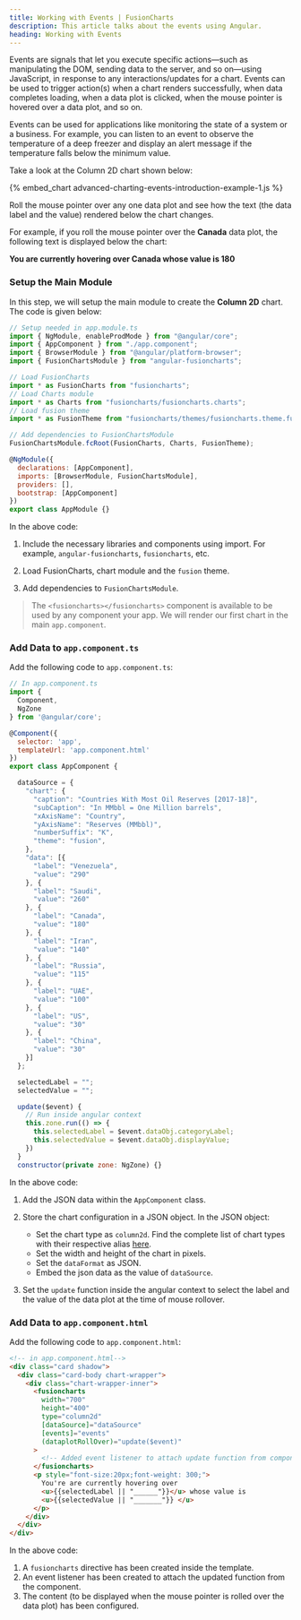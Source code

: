 ```yaml
---
title: Working with Events | FusionCharts
description: This article talks about the events using Angular.
heading: Working with Events
---
```


Events are signals that let you execute specific actions—such as manipulating the DOM, sending data to the server, and so on—using JavaScript, in response to any interactions/updates for a chart. Events can be used to trigger action(s) when a chart renders successfully, when data completes loading, when a data plot is clicked, when the mouse pointer is hovered over a data plot, and so on.

Events can be used for applications like monitoring the state of a system or a business. For example, you can listen to an event to observe the temperature of a deep freezer and display an alert message if the temperature falls below the minimum value.

Take a look at the Column 2D chart shown below:

{% embed_chart advanced-charting-events-introduction-example-1.js %}

Roll the mouse pointer over any one data plot and see how the text (the data label and the value) rendered below the chart changes.

For example, if you roll the mouse pointer over the **Canada** data plot, the following text is displayed below the chart:

**You are currently hovering over Canada whose value is 180**

### Setup the Main Module

In this step, we will setup the main module to create the **Column 2D** chart. The code is given below:

```javascript
// Setup needed in app.module.ts
import { NgModule, enableProdMode } from "@angular/core";
import { AppComponent } from "./app.component";
import { BrowserModule } from "@angular/platform-browser";
import { FusionChartsModule } from "angular-fusioncharts";

// Load FusionCharts
import * as FusionCharts from "fusioncharts";
// Load Charts module
import * as Charts from "fusioncharts/fusioncharts.charts";
// Load fusion theme
import * as FusionTheme from "fusioncharts/themes/fusioncharts.theme.fusion";

// Add dependencies to FusionChartsModule
FusionChartsModule.fcRoot(FusionCharts, Charts, FusionTheme);

@NgModule({
  declarations: [AppComponent],
  imports: [BrowserModule, FusionChartsModule],
  providers: [],
  bootstrap: [AppComponent]
})
export class AppModule {}
```

In the above code:

1. Include the necessary libraries and components using import. For example, `angular-fusioncharts`, `fusioncharts`, etc.

2. Load FusionCharts, chart module and the `fusion` theme.

3. Add dependencies to `FusionChartsModule`.

> The `<fusioncharts></fusioncharts>` component is available to be used by any component your app. We will render our first chart in the main `app.component`.

### Add Data to `app.component.ts`

Add the following code to `app.component.ts`:

```javascript
// In app.component.ts
import {
  Component,
  NgZone
} from '@angular/core';

@Component({
  selector: 'app',
  templateUrl: 'app.component.html'
})
export class AppComponent {

  dataSource = {
    "chart": {
      "caption": "Countries With Most Oil Reserves [2017-18]",
      "subCaption": "In MMbbl = One Million barrels",
      "xAxisName": "Country",
      "yAxisName": "Reserves (MMbbl)",
      "numberSuffix": "K",
      "theme": "fusion",
    },
    "data": [{
      "label": "Venezuela",
      "value": "290"
    }, {
      "label": "Saudi",
      "value": "260"
    }, {
      "label": "Canada",
      "value": "180"
    }, {
      "label": "Iran",
      "value": "140"
    }, {
      "label": "Russia",
      "value": "115"
    }, {
      "label": "UAE",
      "value": "100"
    }, {
      "label": "US",
      "value": "30"
    }, {
      "label": "China",
      "value": "30"
    }]
  };

  selectedLabel = "";
  selectedValue = "";

  update($event) {
    // Run inside angular context
    this.zone.run(() => {
      this.selectedLabel = $event.dataObj.categoryLabel;
      this.selectedValue = $event.dataObj.displayValue;
    })
  }
  constructor(private zone: NgZone) {}

```

In the above code:

1. Add the JSON data within the `AppComponent` class.

2. Store the chart configuration in a JSON object. In the JSON object:

   - Set the chart type as `column2d`. Find the complete list of chart types with their respective alias [here](https://www.fusioncharts.com/dev/chart-guide/list-of-charts).
   - Set the width and height of the chart in pixels.
   - Set the `dataFormat` as JSON.
   - Embed the json data as the value of `dataSource`.

3. Set the `update` function inside the angular context to select the label and the value of the data plot at the time of mouse rollover.

### Add Data to `app.component.html`

Add the following code to `app.component.html`:

```html
<!-- in app.component.html-->
<div class="card shadow">
  <div class="card-body chart-wrapper">
    <div class="chart-wrapper-inner">
      <fusioncharts
        width="700"
        height="400"
        type="column2d"
        [dataSource]="dataSource"
        [events]="events"
        (dataplotRollOver)="update($event)"
      >
        <!-- Added event listener to attach update function from component -->
      </fusioncharts>
      <p style="font-size:20px;font-weight: 300;">
        You're are currently hovering over
        <u>{{selectedLabel || "______"}}</u> whose value is
        <u>{{selectedValue || "_______"}} </u>
      </p>
    </div>
  </div>
</div>
```

In the above code:

1. A `fusioncharts` directive has been created inside the template.
2. An event listener has been created to attach the updated function from the component.
3. The content (to be displayed when the mouse pointer is rolled over the data plot) has been configured.
